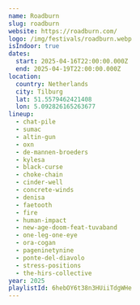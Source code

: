 ```yaml
---
name: Roadburn
slug: roadburn
website: https://roadburn.com/
logo: /img/festivals/roadburn.webp
isIndoor: true
dates:
  start: 2025-04-16T22:00:00.000Z
  end: 2025-04-19T22:00:00.000Z
location:
  country: Netherlands
  city: Tilburg
  lat: 51.5579462421408
  lon: 5.092826165263677
lineup:
  - chat-pile
  - sumac
  - altin-gun
  - oxn
  - de-mannen-broeders
  - kylesa
  - black-curse
  - choke-chain
  - cinder-well
  - concrete-winds
  - denisa
  - faetooth
  - fire
  - human-impact
  - new-age-doom-feat-tuvaband
  - one-leg-one-eye
  - ora-cogan
  - pageninetynine
  - ponte-del-diavolo
  - stress-positions
  - the-hirs-collective
year: 2025
playlistId: 6hebOY6t38n3HUiiTdgWHe
---
```

